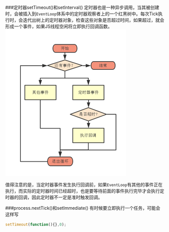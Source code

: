 ###定时器setTimeout()和setInterval()
定时器也是一种异步调用，当其被创建时，会被插入到`EventLoop`体系中的定时器观察者上的一个红黑树中。每次Tick执行时，会迭代出树上的定时器对象，检查这些对象是否超过时间，如果超过，就会形成一个事件，如果JS线程空闲将立即执行回调函数。
![](/assets/timer_event.png)

值得注意的是，当定时器事件发生执行回调前，如果`EventLoop`有其他的事件正在执行，而实际的定时器时间已经超时，也是要等待前面的事件执行完毕才会执行定时器的回调，因此定时器不一定是准时触发回调。

###process.nextTick()和setImmediate()
有时候要立即执行一个任务，可能会这样写
```javascript
setTimeout(function(){},0);
```